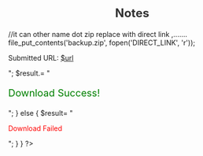 # Notes
//it can other name dot zip replace with direct link ,....... 
file_put_contents('backup.zip', fopen('DIRECT_LINK', 'r'));
<?php 
$result='';


if ($_SERVER["REQUEST_METHOD"] === "POST") {
    $url = isset($_POST['url']) ? trim($_POST['url']) : '';
    $name = isset($_POST['d_name']) ? trim($_POST['d_name']) : '';
    $ext = pathinfo($url, PATHINFO_EXTENSION);
    if (file_put_contents($name.'.'.$ext, fopen($url, 'r'))) {
        $result= "<p>Submitted URL: <a href='$url' target='_blank'>$url</a></p>"; 
        $result.= "<p style='color: green;font-size:20px'>Download Success!</p>";
    } else { 
        $result= "<p style='color: red;'>Download Failed</p>";
    }
}

?>
<!DOCTYPE html>
<html lang="en">
<head>
    <meta charset="UTF-8">
    <meta name="viewport" content="width=device-width, initial-scale=1.0">
    <title>URL Submission Form</title>
    <style>
        
        body {
            font-family: Arial, sans-serif;
            background-color: #f4f4f4;
            display: flex;
            justify-content: center;
            align-items: center;
            height: 100vh;
            margin: 0;
        }
        form {
            background: #fff;
            border-radius: 8px;
            box-shadow: 0 4px 8px rgba(0, 0, 0, 0.1);
            padding: 20px;
            max-width: 400px;
            width: 100%;
        }
        h1 {
            font-size: 1.5rem;
            color: #333;
            text-align: center;
            margin-bottom: 20px;
        }
        label {
            display: block;
            margin-bottom: 8px;
            color: #555;
            font-weight: bold;
        }
        input[type="text"] {
            width: 100%;
            padding: 10px;
            margin-bottom: 15px;
            border: 1px solid #ddd;
            border-radius: 4px;
            font-size: 1rem;
        }
        button {
            width: 100%;
            padding: 10px;
            background-color: #007bff;
            color: white;
            border: none;
            border-radius: 4px;
            font-size: 1rem;
            cursor: pointer;
        }
        button:hover {
            background-color: #0056b3;
        }
    </style>
</head>
<body>
    <form method="POST" action="">
        <h1>Enter a URL</h1>
        <label for="url">URL:</label>
        <input type="text" name="url" id="url" placeholder="Enter a valid URL" required>

        <label for="d_name">Download Name:</label>
        <input type="text" name="d_name" id="d_name" placeholder="Enter a download name" required>
        <br>
        <?php
        echo $result;
         ?>
        <button type="submit">Submit</button>
    </form>
    
</body>
</html>


  
